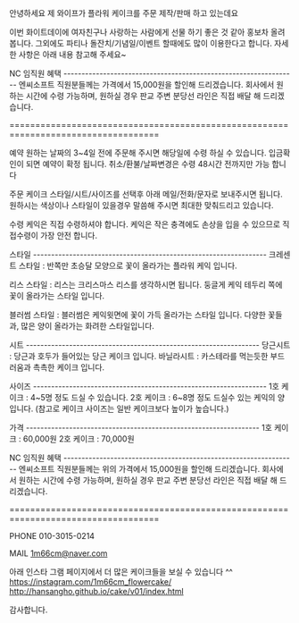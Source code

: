 안녕하세요
제 와이프가 플라워 케이크를 주문 제작/판매 하고 있는데요

이번 화이트데이에 여자친구나 사랑하는 사람에게 선물 하기 좋은 것 같아 홍보차 올려봅니다.
그외에도 파티나 돌잔치/기념일/이벤트 할때에도 많이 이용한다고 합니다.
자세한 사항은 아래 내용 참고해 주세요~


NC 임직원 혜택 -----------------------------------------------------------------
엔씨소프트 직원분들께는 가격에서 15,000원을 할인해 드리겠습니다.
회사에서 원하는 시간에 수령 가능하며, 원하실 경우 판교 주변 분당선 라인은 직접 배달 해 드리겠습니다.

===================================================================================


예약
원하는 날짜의 3~4일 전에 주문해 주시면 해당일에 수령 하실 수 있습니다. 
입금확인이 되면 예약이 확정 됩니다.
취소/환불/날짜변경은 수령 48시간 전까지만 가능 합니다

주문
케이크 스타일/시트/사이즈를 선택후 아래 메일/전화/문자로 보내주시면 됩니다. 
원하시는 색상이나 스타일이 있을경우 말씀해 주시면 최대한 맞춰드리고 있습니다. 

수령
케익은 직접 수령하셔야 합니다. 
케익은 작은 충격에도 손상을 입을 수 있으므로 직접수령이 가장 안전 합니다.

스타일 -----------------------------------------------------------------
크레센트 스타일 : 반쪽만 초승달 모양으로 꽃이 올라가는 플라워 케익 입니다.

리스 스타일 : 리스는 크리스마스 리스를 생각하시면 됩니다. 둥글게 케익 테두리 쪽에 꽃이 올라가는 스타일 입니다.

블러썸 스타일 : 블러썸은 케익윗면에 꽃이 가득 올라가는 스타일 입니다. 다양한 꽃들과, 많은 양이 올라가는 화려한 스타일입니다.

시트 -----------------------------------------------------------------
당근시트 : 당근과 호두가 들어있는 당근 케이크 입니다.
바닐라시트 : 카스테라를 먹는듯한 부드러움과 촉촉한 케이크 입니다.

사이즈 -----------------------------------------------------------------
1호 케이크 : 4~5명 정도 드실 수 있습니다.
2호 케이크 : 6~8명 정도 드실수 있는 케익의 양 입니다.
(참고로 케이크 사이즈는 일반 케이크보다 높이가 높습니다.)

가격  -----------------------------------------------------------------
1호 케이크 : 60,000원
2호 케이크 : 70,000원



NC 임직원 혜택 -----------------------------------------------------------------
엔씨소프트 직원분들께는 위의 가격에서 15,000원을 할인해 드리겠습니다.
회사에서 원하는 시간에 수령 가능하며, 원하실 경우 판교 주변 분당선 라인은 직접 배달 해 드리겠습니다.


===================================================================================

PHONE
010-3015-0214

MAIL
1m66cm@naver.com

아래 인스타 그램 페이지에서 더 많은 케이크들을 보실 수 있습니다 ^^
https://instagram.com/1m66cm_flowercake/
http://hansangho.github.io/cake/v01/index.html

감사합니다.